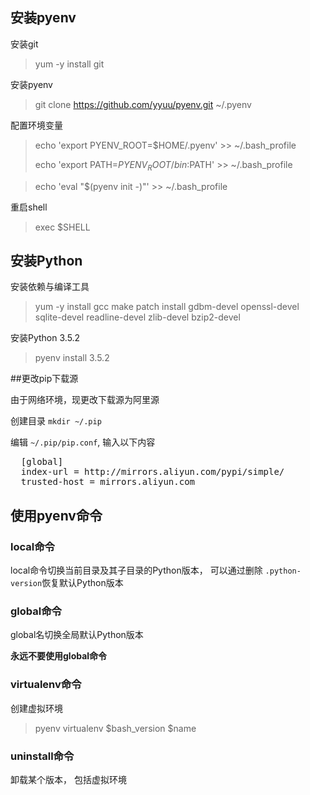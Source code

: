 ## 安装pyenv

安装git

>yum -y install git


安装pyenv
>git clone https://github.com/yyuu/pyenv.git ~/.pyenv

配置环境变量
>echo 'export PYENV_ROOT=$HOME/.pyenv' >> ~/.bash\_profile
>
>echo 'export PATH=$PYENV_ROOT/bin:$PATH' >> ~/.bash\_profile

>echo 'eval "$(pyenv init -)"' >> ~/.bash_profile

重启shell

>exec $SHELL

## 安装Python

安装依赖与编译工具
>yum -y install gcc make patch install gdbm-devel openssl-devel sqlite-devel readline-devel zlib-devel bzip2-devel


安装Python 3.5.2

>pyenv install 3.5.2


##更改pip下载源

由于网络环境，现更改下载源为阿里源

创建目录 `mkdir ~/.pip`

编辑 `~/.pip/pip.conf`, 输入以下内容
<pre>
  [global]
  index-url = http://mirrors.aliyun.com/pypi/simple/
  trusted-host = mirrors.aliyun.com
</pre>

## 使用pyenv命令

### local命令
local命令切换当前目录及其子目录的Python版本， 可以通过删除 `.python-version`恢复默认Python版本

### global命令
global名切换全局默认Python版本

**永远不要使用global命令**

### virtualenv命令
创建虚拟环境

>pyenv virtualenv $bash_version $name

### uninstall命令
卸载某个版本， 包括虚拟环境
